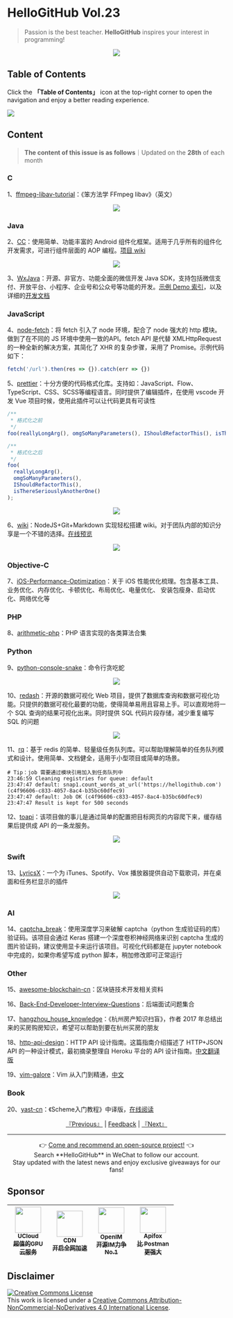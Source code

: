 # HelloGitHub Vol.23
> Passion is the best teacher. **HelloGitHub** inspires your interest in programming!
<p align="center">
    <img src='https://raw.githubusercontent.com/521xueweihan/img_logo/master/logo/cover.jpg' style="max-width:100%;"></img>
</p>

## Table of Contents

Click the **「Table of Contents」** icon at the top-right corner to open the navigation and enjoy a better reading experience.

![](https://raw.githubusercontent.com/521xueweihan/img_logo/master/logo/catalog.png)

## Content
> **The content of this issue is as follows**｜Updated on the **28th** of each month

### C
1、[ffmpeg-libav-tutorial](https://hellogithub.com/en/periodical/statistics/click?target=https://github.com/leandromoreira/ffmpeg-libav-tutorial)：《笨方法学 FFmpeg libav》（英文）


<p align="center"><img src='https://raw.githubusercontent.com/521xueweihan/img/master/hellogithub/23/109762904.png' style="max-width:80%; max-height=80%;"></img></p>

### Java
2、[CC](https://hellogithub.com/en/periodical/statistics/click?target=https://github.com/luckybilly/CC)：使用简单、功能丰富的 Android 组件化框架。适用于几乎所有的组件化开发需求，可进行组件层面的 AOP 编程。[项目 wiki](https://github.com/luckybilly/CC/wiki)


<p align="center"><img src='https://raw.githubusercontent.com/521xueweihan/img/master/hellogithub/23/111830550.gif' style="max-width:80%; max-height=80%;"></img></p>

3、[WxJava](https://hellogithub.com/en/periodical/statistics/click?target=https://github.com/binarywang/WxJava)：开源、非官方、功能全面的微信开发 Java SDK，支持包括微信支付、开放平台、小程序、企业号和公众号等功能的开发。[示例 Demo 索引](https://github.com/Wechat-Group/weixin-java-tools/blob/master/demo.md)，以及详细的[开发文档](https://github.com/wechat-group/weixin-java-tools/wiki)


### JavaScript
4、[node-fetch](https://hellogithub.com/en/periodical/statistics/click?target=https://github.com/node-fetch/node-fetch)：将 fetch 引入了 node 环境，配合了 node 强大的 http 模块。做到了在不同的 JS 环境中使用一致的API。fetch API 是代替 XMLHttpRequest 的一种全新的解决方案，其简化了 XHR 的复杂步骤，采用了 Promise。示例代码如下：
```javascript
fetch('/url').then(res => {}).catch(err => {})
```


5、[prettier](https://hellogithub.com/en/periodical/statistics/click?target=https://github.com/prettier/prettier)：十分方便的代码格式化库。支持如：JavaScript、Flow、TypeScript、CSS、SCSS等编程语言。同时提供了编辑插件，在使用 vscode 开发 Vue 项目时候，使用此插件可以让代码更具有可读性
```javascript
/**
 * 格式化之前
 */
foo(reallyLongArg(), omgSoManyParameters(), IShouldRefactorThis(), isThereSeriouslyAnotherOne());

/**
 * 格式化之后
 */
foo(
  reallyLongArg(),
  omgSoManyParameters(),
  IShouldRefactorThis(),
  isThereSeriouslyAnotherOne()
);
```


<p align="center"><img src='https://raw.githubusercontent.com/521xueweihan/img/master/hellogithub/23/75104123.png' style="max-width:80%; max-height=80%;"></img></p>

6、[wiki](https://hellogithub.com/en/periodical/statistics/click?target=https://github.com/requarks/wiki)：NodeJS+Git+Markdown 实现轻松搭建 wiki。对于团队内部的知识分享是一个不错的选择。[在线预览](https://docs.requarks.io/wiki)


<p align="center"><img src='https://raw.githubusercontent.com/521xueweihan/img/master/hellogithub/23/65848095.png' style="max-width:80%; max-height=80%;"></img></p>

### Objective-C
7、[iOS-Performance-Optimization](https://hellogithub.com/en/periodical/statistics/click?target=https://github.com/skyming/iOS-Performance-Optimization)：关于 iOS 性能优化梳理。包含基本工具、业务优化、内存优化、卡顿优化、布局优化、电量优化、 安装包瘦身、启动优化、网络优化等


### PHP
8、[arithmetic-php](https://hellogithub.com/en/periodical/statistics/click?target=https://github.com/pushaowei/arithmetic-php)：PHP 语言实现的各类算法合集 


### Python
9、[python-console-snake](https://hellogithub.com/en/periodical/statistics/click?target=https://github.com/tancredi/python-console-snake)：命令行贪吃蛇


<p align="center"><img src='https://raw.githubusercontent.com/521xueweihan/img/master/hellogithub/23/13356681.png' style="max-width:80%; max-height=80%;"></img></p>

10、[redash](https://hellogithub.com/en/periodical/statistics/click?target=https://github.com/getredash/redash)：开源的数据可视化 Web 项目，提供了数据库查询和数据可视化功能。只提供的数据可视化最要的功能，使得简单易用且容易上手。可以直观地将一个 SQL 查询的结果可视化出来。同时提供 SQL 代码片段存储，减少重复编写 SQL 的问题


<p align="center"><img src='https://raw.githubusercontent.com/521xueweihan/img/master/hellogithub/23/13926404.gif' style="max-width:80%; max-height=80%;"></img></p>

11、[rq](https://hellogithub.com/en/periodical/statistics/click?target=https://github.com/rq/rq)：基于 redis 的简单、轻量级任务队列库。可以帮助理解简单的任务队列模式和设计。使用简单、文档健全，适用于小型项目或简单的场景。
```shell
# Tip：job 需要通过模块引用加入到任务队列中
23:46:59 Cleaning registries for queue: default
23:47:47 default: snap1.count_words_at_url('https://hellogithub.com') (c4f96606-c833-4057-8ac4-b35bc60dfec9)
23:47:47 default: Job OK (c4f96606-c833-4057-8ac4-b35bc60dfec9)
23:47:47 Result is kept for 500 seconds
```


12、[toapi](https://hellogithub.com/en/periodical/statistics/click?target=https://github.com/elliotgao2/toapi)：该项目做的事儿是通过简单的配置把目标网页的内容爬下来，缓存结果后提供成 API 的一条龙服务。


<p align="center"><img src='https://raw.githubusercontent.com/521xueweihan/img/master/hellogithub/23/112169994.png' style="max-width:80%; max-height=80%;"></img></p>

### Swift
13、[LyricsX](https://hellogithub.com/en/periodical/statistics/click?target=https://github.com/ddddxxx/LyricsX)：一个为 iTunes、Spotify、Vox 播放器提供自动下载歌词，并在桌面和任务栏显示的插件


<p align="center"><img src='https://raw.githubusercontent.com/521xueweihan/img/master/hellogithub/23/81710355.jpg' style="max-width:80%; max-height=80%;"></img></p>

### AI
14、[captcha_break](https://hellogithub.com/en/periodical/statistics/click?target=https://github.com/ypwhs/captcha_break)：使用深度学习来破解 captcha（python 生成验证码的库）验证码。该项目会通过 Keras 搭建一个深度卷积神经网络来识别 captcha 生成的图片验证码，建议使用显卡来运行该项目。可视化代码都是在 jupyter notebook 中完成的，如果你希望写成 python 脚本，稍加修改即可正常运行


### Other
15、[awesome-blockchain-cn](https://hellogithub.com/en/periodical/statistics/click?target=https://github.com/chaozh/awesome-blockchain-cn)：区块链技术开发相关资料


16、[Back-End-Developer-Interview-Questions](https://hellogithub.com/en/periodical/statistics/click?target=https://github.com/monklof/Back-End-Developer-Interview-Questions)：后端面试问题集合


17、[hangzhou_house_knowledge](https://hellogithub.com/en/periodical/statistics/click?target=https://github.com/houshanren/hangzhou_house_knowledge)：《杭州房产知识扫盲》，作者 2017 年总结出来的买房购房知识，希望可以帮助到要在杭州买房的朋友


18、[http-api-design](https://hellogithub.com/en/periodical/statistics/click?target=https://github.com/interagent/http-api-design)：HTTP API 设计指南。这篇指南介绍描述了 HTTP+JSON API 的一种设计模式，最初摘录整理自 Heroku 平台的 API 设计指南。[中文翻译版](https://github.com/ZhangBohan/http-api-design-ZH_CN)


19、[vim-galore](https://hellogithub.com/en/periodical/statistics/click?target=https://github.com/mhinz/vim-galore)：Vim 从入门到精通，[中文](https://github.com/wsdjeg/vim-galore-zh_cn)


### Book
20、[yast-cn](https://hellogithub.com/en/periodical/statistics/click?target=https://github.com/DeathKing/yast-cn)：《Scheme入门教程》中译版，[在线阅读](http://deathking.github.io/yast-cn/)




<p align="center">
    <a href="https://github.com/521xueweihan/HelloGitHub/blob/master/content/en/HelloGitHub22.md">『Previous』</a> | <a href='https://github.com/521xueweihan/HelloGitHub/issues/899'>Feedback</a> | <a href="https://github.com/521xueweihan/HelloGitHub/blob/master/content/en/HelloGitHub24.md">『Next』</a>
</p>

---
<p align="center">
    👉 <a href='https://hellogithub.com/en/periodical'>Come and recommend an open-source project!</a> 👈<br>
    Search **HelloGitHub** in WeChat to follow our account.<br>
    Stay updated with the latest news and enjoy exclusive giveaways for our fans!
</p>

## Sponsor


<table>
  <thead>
    <tr>
      <th align="center" style="width: 80px;">
        <a href="https://www.compshare.cn/?utm_term=logo&utm_campaign=hellogithub&utm_source=otherdsp&utm_medium=display&ytag=logo_hellogithub_otherdsp_display">          <img src="https://raw.githubusercontent.com/521xueweihan/img_logo/master/logo/ucloud.png" width="60px"><br>
          <sub>UCloud</sub><br>
          <sub>超值的GPU云服务</sub>
        </a>
      </th>
      <th align="center" style="width: 80px;">
        <a href="https://www.upyun.com/?from=hellogithub">
          <img src="https://raw.githubusercontent.com/521xueweihan/img_logo/master/logo/upyun.png" width="60px"><br>
          <sub>CDN</sub><br>
          <sub>开启全网加速</sub>
        </a>
      </th>
      <th align="center" style="width: 80px;">
        <a href="https://github.com/OpenIMSDK/Open-IM-Server">
          <img src="https://raw.githubusercontent.com/521xueweihan/img_logo/master/logo/im.png" width="60px"><br>
          <sub>OpenIM</sub><br>
          <sub>开源IM力争No.1</sub>
        </a>
      </th>
      <th align="center" style="width: 80px;">
        <a href="https://apifox.cn/a103hello">
          <img src="https://raw.githubusercontent.com/521xueweihan/img_logo/master/logo/apifox.png" width="60px"><br>
          <sub>Apifox</sub><br>
          <sub>比 Postman 更强大</sub>
        </a>
      </th>
    </tr>
  </thead>
</table>


## Disclaimer
<a rel="license" href="https://creativecommons.org/licenses/by-nc-nd/4.0/"><img alt="Creative Commons License" style="border-width: 0" src="https://licensebuttons.net/l/by-nc-nd/4.0/88x31.png"></a><br>
This work is licensed under a <a rel="license" href="https://creativecommons.org/licenses/by-nc-nd/4.0/">Creative Commons Attribution-NonCommercial-NoDerivatives 4.0 International License</a>.
